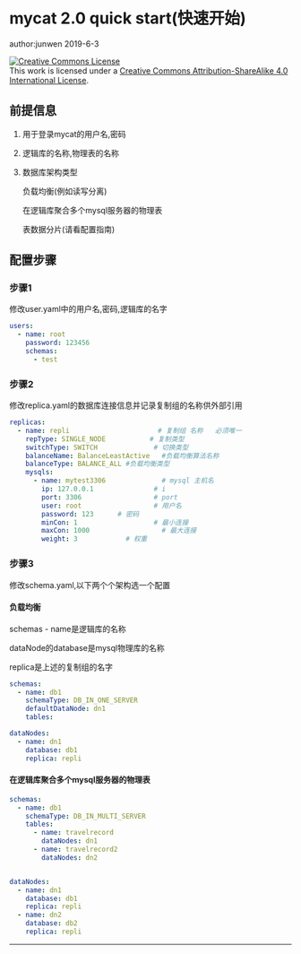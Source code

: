 # mycat 2.0 quick start(快速开始)

author:junwen 2019-6-3

<a rel="license" href="http://creativecommons.org/licenses/by-sa/4.0/"><img alt="Creative Commons License" style="border-width:0" src="https://i.creativecommons.org/l/by-sa/4.0/88x31.png" /></a><br />This work is licensed under a <a rel="license" href="http://creativecommons.org/licenses/by-sa/4.0/">Creative Commons Attribution-ShareAlike 4.0 International License</a>.

## 前提信息

1. 用于登录mycat的用户名,密码

2. 逻辑库的名称,物理表的名称

3. 数据库架构类型

   负载均衡(例如读写分离)

   在逻辑库聚合多个mysql服务器的物理表

   表数据分片(请看配置指南)

## 配置步骤

### 步骤1

修改user.yaml中的用户名,密码,逻辑库的名字

```yaml
users:
  - name: root
    password: 123456
    schemas:
      - test
```

### 步骤2

修改replica.yaml的数据库连接信息并记录复制组的名称供外部引用

```yaml
replicas:
  - name: repli                      # 复制组 名称   必须唯一
    repType: SINGLE_NODE           # 复制类型
    switchType: SWITCH              # 切换类型
    balanceName: BalanceLeastActive   #负载均衡算法名称
    balanceType: BALANCE_ALL #负载均衡类型
    mysqls:
      - name: mytest3306              # mysql 主机名
        ip: 127.0.0.1               # i
        port: 3306                  # port
        user: root                  # 用户名
        password: 123      # 密码
        minCon: 1                   # 最小连接
        maxCon: 1000                  # 最大连接
        weight: 3            # 权重
```

### 步骤3

修改schema.yaml,以下两个个架构选一个配置

#### 负载均衡

schemas - name是逻辑库的名称

dataNode的database是mysql物理库的名称

replica是上述的复制组的名字

```yaml
schemas:
  - name: db1
    schemaType: DB_IN_ONE_SERVER
    defaultDataNode: dn1
    tables:

dataNodes:
  - name: dn1
    database: db1
    replica: repli
```

#### 在逻辑库聚合多个mysql服务器的物理表

```yaml
schemas:
  - name: db1
    schemaType: DB_IN_MULTI_SERVER
    tables:
      - name: travelrecord
        dataNodes: dn1
      - name: travelrecord2
        dataNodes: dn2


dataNodes:
  - name: dn1
    database: db1
    replica: repli
  - name: dn2
    database: db2
    replica: repli
```





------

